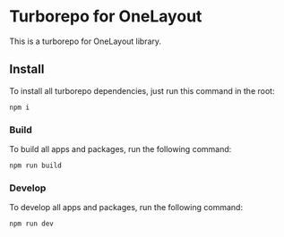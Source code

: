 # Turborepo for OneLayout

This is a turborepo for OneLayout library.

## Install

To install all turborepo dependencies, just run this command in the root:

```
npm i
```

### Build

To build all apps and packages, run the following command:

```
npm run build
```

### Develop

To develop all apps and packages, run the following command:

```
npm run dev
```
